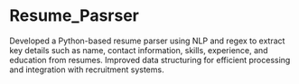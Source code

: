 # Resume_Pasrser
Developed a Python-based resume parser using NLP and regex to extract key details such as name, contact information, skills, experience, and education from resumes. Improved data structuring for efficient processing and integration with recruitment systems.
